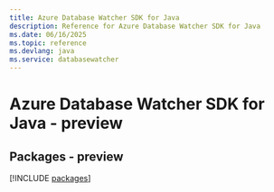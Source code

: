 ```yaml
---
title: Azure Database Watcher SDK for Java
description: Reference for Azure Database Watcher SDK for Java
ms.date: 06/16/2025
ms.topic: reference
ms.devlang: java
ms.service: databasewatcher
---
```

# Azure Database Watcher SDK for Java - preview
## Packages - preview
[!INCLUDE [packages](database-watcher-index.md)]